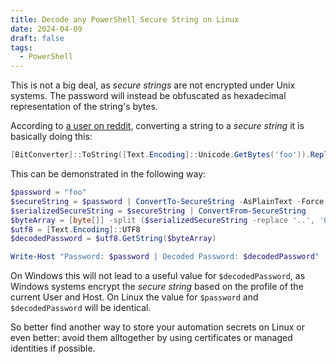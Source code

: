 ```yaml
---
title: Decode any PowerShell Secure String on Linux
date: 2024-04-09
draft: false
tags:
  - PowerShell
---
```


This is not a big deal, as *secure strings* are not encrypted under Unix systems. The password will instead be obfuscated as hexadecimal representation of the string's bytes.

According to [a user on reddit](https://www.reddit.com/r/PowerShell/comments/dtggfn/comment/f6wmpfu/?utm_source=share&utm_medium=web3x&utm_name=web3xcss&utm_term=1&utm_content=share_button), converting a string to a *secure string* it is basically doing this:

```powershell
[BitConverter]::ToString([Text.Encoding]::Unicode.GetBytes('foo')).Replace('-','')
```

This can be demonstrated in the following way:

```powershell
$password = "foo"
$secureString = $password | ConvertTo-SecureString -AsPlainText -Force
$serializedSecureString = $secureString | ConvertFrom-SecureString
$byteArray = [byte[]] -split ($serializedSecureString -replace '..', '0x$& ')
$utf8 = [Text.Encoding]::UTF8
$decodedPassword = $utf8.GetString($byteArray)

Write-Host "Password: $password | Decoded Password: $decodedPassword"
```

On Windows this will not lead to a useful value for `$decodedPassword`, as Windows systems encrypt the *secure string* based on the profile of the current User and Host. On Linux the value for `$password` and `$decodedPassword` will be identical.

So better find another way to store your automation secrets on Linux or even better: avoid them alltogether by using certificates or managed identities if possible.